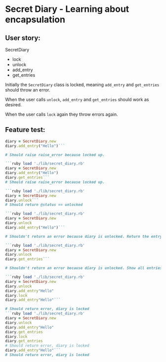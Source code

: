 Secret Diary - Learning about encapsulation
============================================


## User story:
SecretDiary
  - lock
  - unlock
  - add_entry
  - get_entries

Initially the `SecretDiary` class is locked, meaning `add_entry` and `get_entries` should throw an error.

When the user calls `unlock`, `add_entry` and `get_entries` should work as desired.

When the user calls `lock` again they throw errors again.

## Feature test:

```ruby load './lib/secret_diary.rb'
diary = SecretDiary.new
diary.add_entry("Hello")```

# Should raise raise_error because locked up.

```ruby load './lib/secret_diary.rb'
diary = SecretDiary.new
diary.add_entry("Hello")
diary.get_entries```
# Should raise raise_error because locked up.

```ruby load './lib/secret_diary.rb'
diary = SecretDiary.new
diary.unlock```
# Should return @status == unlocked

```ruby load './lib/secret_diary.rb'
diary = SecretDiary.new
diary.unlock
diary.add_entry("Hello")```

# Shouldn't return an error because diary is unlocked. Return the entry and add it to the diary.

```ruby load './lib/secret_diary.rb'
diary = SecretDiary.new
diary.unlock
diary.get_entries```

# Shouldn't return an error because diary is unlocked. Show all entries.

```ruby load './lib/secret_diary.rb'
diary = SecretDiary.new
diary.unlock
diary.add_entry"Hello"
diary.lock
diary.add_entry"Hello"```

# Should return error, diary is locked
```ruby load './lib/secret_diary.rb'
diary = SecretDiary.new
diary.unlock
diary.add_entry"Hello"
diary.get_entries
diary.lock
diary.get_entries
# Should return error, diary is locked
diary.add_entry"Hello"```
# Should return error, diary is locked
